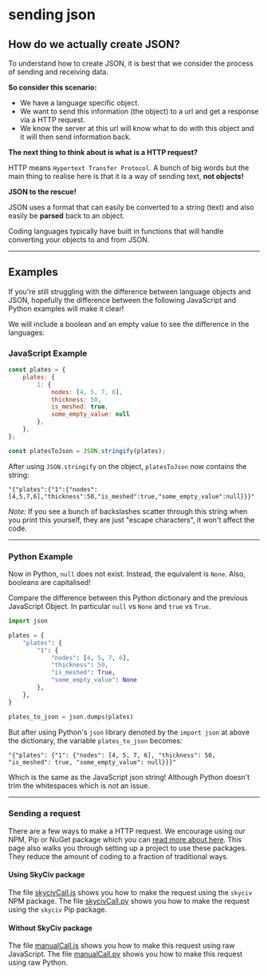 # sending json

## How do we actually create JSON?

To understand how to create JSON, it is best that we consider the process of sending and receiving data. 

**So consider this scenario:**

* We have a language specific object.
* We want to send this information (the object) to a url and get a response via a HTTP request.
* We know the server at this url will know what to do with this object and it will then send information back.

**The next thing to think about is what is a HTTP request?**

HTTP means `Hypertext Transfer Protocol`. A bunch of big words but the main thing to realise here is that it is a way of sending text, **not objects!**

**JSON to the rescue!**

JSON uses a format that can easily be converted to a string (text) and also easily be **parsed** back to an object.

Coding languages typically have built in functions that will handle converting your objects to and from JSON.

---

## Examples

If you're still struggling with the difference between language objects and JSON, hopefully the difference between the following JavaScript and Python examples will make it clear!

We will include a boolean and an empty value to see the difference in the languages:

### JavaScript Example
```javascript
const plates = {
    plates: {
        1: {
            nodes: [4, 5, 7, 6],
            thickness: 50,
            is_meshed: true,
            some_empty_value: null
        },
    },
};

const platesToJson = JSON.stringify(plates);
```

After using `JSON.stringify` on the object, `platesToJson` now contains the string:

`"{"plates":{"1":{"nodes":[4,5,7,6],"thickness":50,"is_meshed":true,"some_empty_value":null}}}"`

*Note:* If you see a bunch of backslashes scatter through this string when you print this yourself, they are just "escape characters", it won't affect the code.

---

### Python Example

Now in Python, `null` does not exist. Instead, the equivalent is `None`. Also, booleans are capitalised!

Compare the difference between this Python dictionary and the previous JavaScript Object. In particular `null` vs `None` and `true` vs `True`.

```py
import json

plates = {
    "plates": {
        "1": {
            "nodes": [4, 5, 7, 6],
            "thickness": 50,
            "is_meshed": True,
            "some_empty_value": None
        },
    },
}

plates_to_json = json.dumps(plates)
```

But after using Python's `json` library denoted by the `import json` at above the dictionary, the variable `plates_to_json` becomes:

`"{"plates": {"1": {"nodes": [4, 5, 7, 6], "thickness": 50, "is_meshed": true, "some_empty_value": null}}}"`

Which is the same as the JavaScript json string! Although Python doesn't trim the whitespaces which is not an issue.

--- 

### Sending a request

There are a few ways to make a HTTP request. We encourage using our NPM, Pip or NuGet package which you can [read more about here](https://skyciv.com/api/v3/docs/packages/). This page also walks you through setting up a project to use these packages. They reduce the amount of coding to a fraction of traditional ways.

#### Using SkyCiv package
The file [skycivCall.js](./skycivCall.js) shows you how to make the request using the `skyciv` NPM package.
The file [skycivCall.py](./skycivCall.py) shows you how to make the request using the `skyciv` Pip package.

#### Without SkyCiv package
The file [manualCall.js](./manualCall.js) shows you how to make this request using raw JavaScript.
The file [manualCall.py](./manualCall.py) shows you how to make this request using raw Python.
